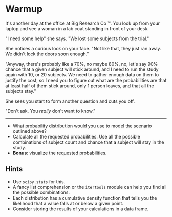 # Warmup

It's another day at the office at Big Research Co &trade;. You look up from your
laptop and see a woman in a lab coat standing in front of your desk.

"I need some help" she says. "We lost some subjects from the trial."

She notices a curious look on your face. "Not like that, they just ran away.
We didn't lock the doors soon enough."

"Anyway, there's probably like a 70%, no maybe 80%, no, let's say 90% chance
that a given subject will stick around, and I need to run the study again with
10, or 20 subjects. We need to gather enough data on them to justify the cost,
so I need you to figure out what are the probabilities are that at least half of
them stick around, only 1 person leaves, and that all the subjects stay."

She sees you start to form another question and cuts you off.

"Don't ask. You *really* don't want to know."

---

- What probability distribution would you use to model the scenario outlined
  above?
- Calculate all the requested probabilities. Use all the possible combinations
  of subject count and chance that a subject will stay in the study.
- **Bonus**: visualize the requested probabilities.

## Hints

- Use `scipy.stats` for this.
- A fancy list comprehension or the `itertools` module can help you find
  all the possible combinations.
- Each distribution has a cumulative density function that tells you the
  likelihood that a value falls at or below a given point.
- Consider storing the results of your calculations in a data frame.

